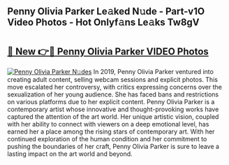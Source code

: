 ## Penny Olivia Parker Le𝚊ked N𝚞de - Part-v1O Video Photos - Hot Onlyf𝚊ns Le𝚊ks Tw8gV

# <h2><a href="http://ab87974.deff.icu/?id=Penny+Olivia+Parker">🔗 New 👉🔴 Penny Olivia Parker VIDEO Photos</a></h2>

[![Penny Olivia Parker N𝚞des](https://i.imgur.com/rIISA9y.gif)](http://ab87974.deff.icu/?id=Penny+Olivia+Parker)
In 2019, Penny Olivia Parker ventured into creating adult content, selling webcam sessions and explicit photos. This move escalated her controversy, with critics expressing concerns over the sexualization of her young audience. She has faced bans and restrictions on various platforms due to her explicit content. Penny Olivia Parker is a contemporary artist whose innovative and thought-provoking works have captured the attention of the art world. Her unique artistic vision, coupled with her ability to connect with viewers on a deep emotional level, has earned her a place among the rising stars of contemporary art. With her continued exploration of the human condition and her commitment to pushing the boundaries of her craft, Penny Olivia Parker is sure to leave a lasting impact on the art world and beyond.
